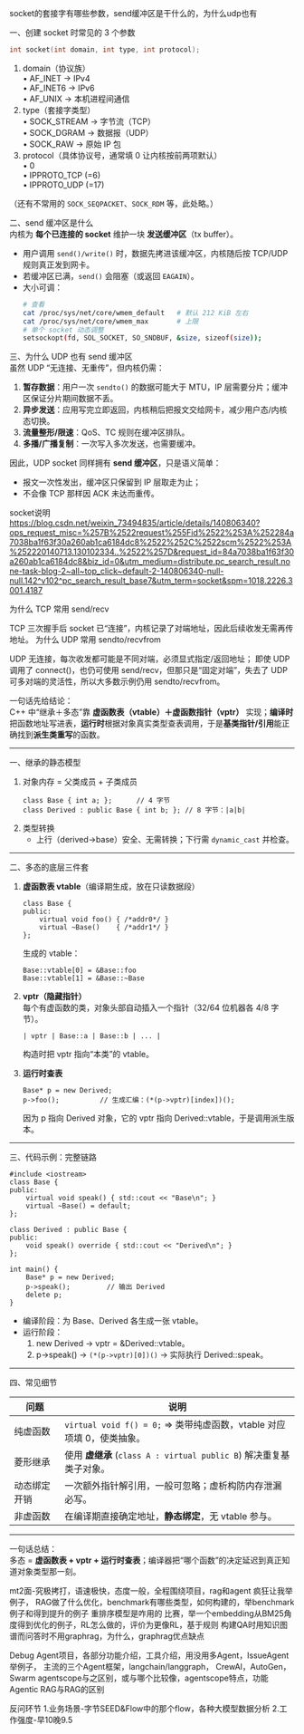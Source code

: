 socket的套接字有哪些参数，send缓冲区是干什么的，为什么udp也有

一、创建 socket 时常见的 3 个参数  
```c
int socket(int domain, int type, int protocol);
```
1. domain（协议族）  
   • AF_INET   → IPv4  
   • AF_INET6  → IPv6  
   • AF_UNIX   → 本机进程间通信  
2. type（套接字类型）  
   • SOCK_STREAM → 字节流（TCP）  
   • SOCK_DGRAM  → 数据报（UDP）  
   • SOCK_RAW    → 原始 IP 包  
3. protocol（具体协议号，通常填 0 让内核按前两项默认）  
   • 0  
   • IPPROTO_TCP (=6)  
   • IPPROTO_UDP (=17)

（还有不常用的 `SOCK_SEQPACKET`、`SOCK_RDM` 等，此处略。）

二、send 缓冲区是什么  
内核为 **每个已连接的 socket** 维护一块 **发送缓冲区**（tx buffer）。  
- 用户调用 `send()/write()` 时，数据先拷进该缓冲区，内核随后按 TCP/UDP 规则真正发到网卡。  
- 若缓冲区已满，`send()` 会阻塞（或返回 `EAGAIN`）。  
- 大小可调：  
  ```bash
  # 查看
  cat /proc/sys/net/core/wmem_default   # 默认 212 KiB 左右
  cat /proc/sys/net/core/wmem_max       # 上限
  # 单个 socket 动态调整
  setsockopt(fd, SOL_SOCKET, SO_SNDBUF, &size, sizeof(size));
  ```

三、为什么 UDP 也有 send 缓冲区  
虽然 UDP “无连接、无重传”，但内核仍需：  
1. **暂存数据**：用户一次 `sendto()` 的数据可能大于 MTU，IP 层需要分片；缓冲区保证分片期间数据不丢。  
2. **异步发送**：应用写完立即返回，内核稍后把报文交给网卡，减少用户态/内核态切换。  
3. **流量整形/限速**：QoS、TC 规则在缓冲区排队。  
4. **多播/广播复制**：一次写入多次发送，也需要缓冲。

因此，UDP socket 同样拥有 **send 缓冲区**，只是语义简单：  
- 报文一次性发出，缓冲区只保留到 IP 层取走为止；  
- 不会像 TCP 那样因 ACK 未达而重传。

socket说明 https://blog.csdn.net/weixin_73494835/article/details/140806340?ops_request_misc=%257B%2522request%255Fid%2522%253A%252284a7038ba1f63f30a260ab1ca6184dc8%2522%252C%2522scm%2522%253A%252220140713.130102334..%2522%257D&request_id=84a7038ba1f63f30a260ab1ca6184dc8&biz_id=0&utm_medium=distribute.pc_search_result.none-task-blog-2~all~top_click~default-2-140806340-null-null.142^v102^pc_search_result_base7&utm_term=socket&spm=1018.2226.3001.4187

为什么 TCP 常用 send/recv

TCP 三次握手后 socket 已“连接”，内核记录了对端地址，因此后续收发无需再传地址。
为什么 UDP 常用 sendto/recvfrom

UDP 无连接，每次收发都可能是不同对端，必须显式指定/返回地址；
即使 UDP 调用了 connect()，也仍可使用 send/recv，但那只是“固定对端”，失去了 UDP 可多对端的灵活性，所以大多数示例仍用 sendto/recvfrom。

一句话先给结论：  
C++ 中“继承＋多态”靠 **虚函数表（vtable）＋虚函数指针（vptr）** 实现；**编译时**把函数地址写进表，**运行时**根据对象真实类型查表调用，于是**基类指针/引用**能正确找到**派生类重写**的函数。

----------------------------
一、继承的静态模型  
1. 对象内存 = 父类成员 + 子类成员  
   ```
   class Base { int a; };      // 4 字节
   class Derived : public Base { int b; }; // 8 字节：|a|b|
   ```
2. 类型转换  
   - 上行（derived→base）安全、无需转换；下行需 `dynamic_cast` 并检查。

----------------------------
二、多态的底层三件套  
1. **虚函数表 vtable**（编译期生成，放在只读数据段）  
   ```
   class Base {
   public:
       virtual void foo() { /*addr0*/ }
       virtual ~Base()    { /*addr1*/ }
   };
   ```
   生成的 vtable：  
   ```
   Base::vtable[0] = &Base::foo
   Base::vtable[1] = &Base::~Base
   ```

2. **vptr（隐藏指针）**  
   每个有虚函数的类，对象头部自动插入一个指针（32/64 位机器各 4/8 字节）。  
   ```
   | vptr | Base::a | Base::b | ... |
   ```
   构造时把 vptr 指向“本类”的 vtable。

3. **运行时查表**  
   ```
   Base* p = new Derived;
   p->foo();          // 生成汇编：(*(p->vptr)[index])();
   ```
   因为 p 指向 Derived 对象，它的 vptr 指向 Derived::vtable，于是调用派生版本。

----------------------------
三、代码示例：完整链路

```
#include <iostream>
class Base {
public:
    virtual void speak() { std::cout << "Base\n"; }
    virtual ~Base() = default;
};

class Derived : public Base {
public:
    void speak() override { std::cout << "Derived\n"; }
};

int main() {
    Base* p = new Derived;
    p->speak();         // 输出 Derived
    delete p;
}
```

- 编译阶段：为 Base、Derived 各生成一张 vtable。  
- 运行阶段：  
  1. new Derived → vptr = &Derived::vtable。  
  2. p->speak() → `(*(p->vptr)[0])()` → 实际执行 Derived::speak。

----------------------------
四、常见细节

| 问题 | 说明 |
|---|---|
| 纯虚函数 | `virtual void f() = 0;` ⇒ 类带纯虚函数，vtable 对应项填 0，使类抽象。 |
| 菱形继承 | 使用 **虚继承** (`class A : virtual public B`) 解决重复基类子对象。 |
| 动态绑定开销 | 一次额外指针解引用，一般可忽略；虚析构防内存泄漏必写。 |
| 非虚函数 | 在编译期直接确定地址，**静态绑定**，无 vtable 参与。 |

----------------------------
一句话总结：  
多态 = **虚函数表 + vptr + 运行时查表**；编译器把“哪个函数”的决定延迟到真正知道对象类型那一刻。

mt2面-究极拷打，语速极快，态度一般，全程围绕项目，rag和agent
疯狂让我举例子，
RAG做了什么优化，benchmark有哪些类型，如何构建的，举benchmark例子和得到提升的例子
重排序模型是咋用的
比赛，举一个embedding从BM25角度得到优化的例子，RL怎么做的，评价为更像RL，基于规则
构建QA时用知识图谱而问答时不用graphrag，为什么，graphrag优点缺点

Debug Agent项目，各部分功能介绍，工具介绍，用没用多Agent，IssueAgent举例子，
主流的三个Agent框架，langchain/langgraph， CrewAI，AutoGen， Swarm
agentscope与之区别，或与哪个比较像，agentscope特点，功能
Agentic RAG与RAG的区别

反问环节
1.业务场景-字节SEED&Flow中的那个flow，各种大模型数据分析
2.工作强度-早10晚9.5
